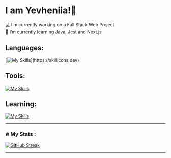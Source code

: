 # I am Yevheniia!👋
💻 I’m currently working on a Full Stack Web Project<br>📖 I’m currently learning Java, Jest and Next.js<br>

## Languages:
[![My Skills](https://skillicons.dev/icons?i=html,css,js,ts,materialui,tailwind,mongodb,nodejs,express,react,)](https://skillicons.dev)

## Tools:
[![My Skills](https://skillicons.dev/icons?i=git,postman,vite,vscode,idea,atom,figma)](https://skillicons.dev)

## Learning:
[![My Skills](https://skillicons.dev/icons?i=java,jest,nextjs)](https://skillicons.dev)


---
### :fire: My Stats :

[![GitHub Streak](https://streak-stats.demolab.com?user=YevheniiaSimaka&theme=gotham&hide_border=true)](https://git.io/streak-stats)

---


